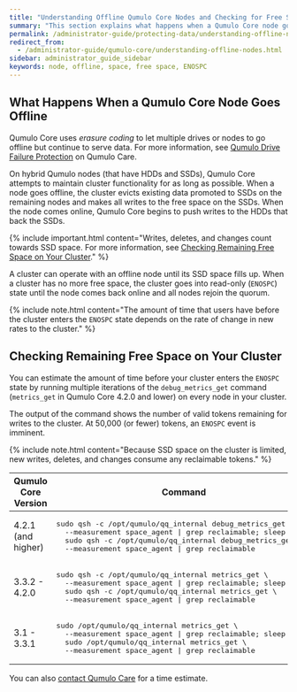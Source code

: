 ```yaml
---
title: "Understanding Offline Qumulo Core Nodes and Checking for Free Space"
summary: "This section explains what happens when a Qumulo Core node goes offline and how you can check the remaining free space."
permalink: /administrator-guide/protecting-data/understanding-offline-nodes.html
redirect_from:
  - /administrator-guide/qumulo-core/understanding-offline-nodes.html
sidebar: administrator_guide_sidebar
keywords: node, offline, space, free space, ENOSPC
---
```


## What Happens When a Qumulo Core Node Goes Offline
Qumulo Core uses _erasure coding_ to let multiple drives or nodes to go offline but continue to serve data. For more information, see [Qumulo Drive Failure Protection](https://care.qumulo.com/hc/en-us/articles/115014383267) on Qumulo Care.

On hybrid Qumulo nodes (that have HDDs and SSDs), Qumulo Core attempts to maintain cluster functionality for as long as possible. When a node goes offline, the cluster evicts existing data promoted to SSDs on the remaining nodes and makes all writes to the free space on the SSDs. When the node comes online, Qumulo Core begins to push writes to the HDDs that back the SSDs.

{% include important.html content="Writes, deletes, and changes count towards SSD space. For more information, see [Checking Remaining Free Space on Your Cluster](#checking-remaining-free-space-on-your-cluster)." %}

A cluster can operate with an offline node until its SSD space fills up. When a cluster has no more free space, the cluster goes into read-only (`ENOSPC`) state until the node comes back online and all nodes rejoin the quorum.

{% include note.html content="The amount of time that users have before the cluster enters the `ENOSPC` state depends on the rate of change in new rates to the cluster." %}

## Checking Remaining Free Space on Your Cluster
You can estimate the amount of time before your cluster enters the `ENOSPC` state by running multiple iterations of the `debug_metrics_get` command (`metrics_get` in Qumulo Core 4.2.0 and lower) on every node in your cluster.

The output of the command shows the number of valid tokens remaining for writes to the cluster. At 50,000 (or fewer) tokens, an `ENOSPC` event is imminent.

{% include note.html content="Because SSD space on the cluster is limited, new writes, deletes, and changes consume any reclaimable tokens." %}

<table>
<thead>
  <tr>
    <th>Qumulo Core Version</th>
    <th>Command</th>
  </tr>
</thead>
<tbody>
  <tr>
    <td>4.2.1 (and higher)</td>
    <td><pre>sudo qsh -c /opt/qumulo/qq_internal debug_metrics_get \
  --measurement space_agent | grep reclaimable; sleep 60; \
  sudo qsh -c /opt/qumulo/qq_internal debug_metrics_get \
  --measurement space_agent | grep reclaimable</pre></td>
  </tr>
  <tr>
    <td>3.3.2 - 4.2.0</td>
    <td><pre>sudo qsh -c /opt/qumulo/qq_internal metrics_get \
  --measurement space_agent | grep reclaimable; sleep 60; \
  sudo qsh -c /opt/qumulo/qq_internal metrics_get \
  --measurement space_agent | grep reclaimable</pre></td>
  </tr>   
  <tr>
    <td>3.1 - 3.3.1</td>
    <td><pre>sudo /opt/qumulo/qq_internal metrics_get \
  --measurement space_agent | grep reclaimable; sleep 60; \
  sudo /opt/qumulo/qq_internal metrics_get \
  --measurement space_agent | grep reclaimable</pre></td>
  </tr>     
</tbody>
</table>

You can also [contact Qumulo Care](https://care.qumulo.com/hc/en-us/articles/115008409408) for a time estimate.

